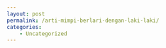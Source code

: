 ```yaml
---
layout: post
permalink: /arti-mimpi-berlari-dengan-laki-laki/
categories:
    - Uncategorized
---
```


